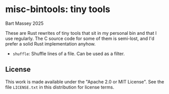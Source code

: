 # misc-bintools: tiny tools
Bart Massey 2025

These are Rust rewrites of tiny tools that sit in my
personal bin and that I use regularly. The C source code for
some of them is semi-lost, and I'd prefer a solid Rust
implementation anyhow.

* `shuffle`: Shuffle lines of a file. Can be used as a
  filter.

## License

This work is made available under the "Apache 2.0 or MIT
License". See the file `LICENSE.txt` in this distribution for
license terms.
